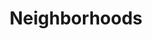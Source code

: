 ---
pid: CH721
title: Neighborhoods
location_transcription: In the square of City Hall
zipcode: '19140'
outside_phl: 
neighborhood: Hunting Park
age: '66'
age_range: 60-69
instagram: 
image_file_name: CH_721.jpg
proposal_transcription: The space could be shaped like the city of Philadelphia. Showing
  the diversity of each section of the city. People, row homes, mansions apartment
  (small+large) etc. then showing the parks and/or the waterfronts bringing all the
  beauty of this city and it's people.
topic: Environment,Neighborhoods,Philadelphia
topic_summary: 0, 0, 0
type: Space
keywords_other: diversity, row homes, community, beauty, parks
credit: Learley McAllister-Wilkins
image_labels: 
twitter: 
facebook: 
permalink: "/monuments/ch721/"
layout: item-page
---